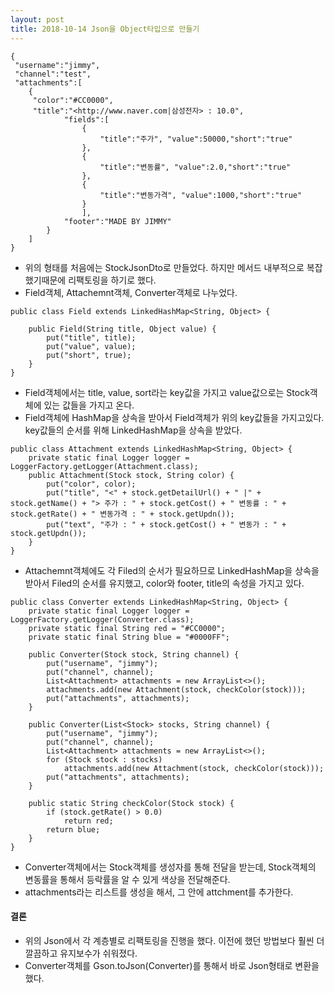```yaml
---
layout: post
title: 2018-10-14 Json을 Object타입으로 만들기
---
```


```
{
 "username":"jimmy",
 "channel":"test",
 "attachments":[
	{
	 "color":"#CC0000",
	 "title":"<http://www.naver.com|삼성전자> : 10.0",
			"fields":[
				{
					"title":"주가", "value":50000,"short":"true"
				},
				{
					"title":"변동률", "value":2.0,"short":"true"
				},
				{
					"title":"변동가격", "value":1000,"short":"true"
				}
				],
			"footer":"MADE BY JIMMY"
		}
	]
}
```
- 위의 형태를 처음에는 StockJsonDto로 만들었다. 하지만 메서드 내부적으로 복잡했기때문에 리팩토링을 하기로 했다.
- Field객체, Attachemnt객체, Converter객체로 나누었다.



```
public class Field extends LinkedHashMap<String, Object> {

    public Field(String title, Object value) {
        put("title", title);
        put("value", value);
        put("short", true);
    }
}
```
- Field객체에서는 title, value, sort라는 key값을 가지고 value값으로는 Stock객체에 있는 값들을 가지고 온다.
- Field객체에 HashMap을 상속을 받아서 Field객체가 위의 key값들을 가지고있다. key값들의 순서를 위해 LinkedHashMap을 상속을 받았다.

```
public class Attachment extends LinkedHashMap<String, Object> {
    private static final Logger logger =  LoggerFactory.getLogger(Attachment.class);
    public Attachment(Stock stock, String color) {
        put("color", color);
        put("title", "<" + stock.getDetailUrl() + " |" + stock.getName() + "> 주가 : " + stock.getCost() + " 변동률 : " + stock.getRate() + " 변동가격 : " + stock.getUpdn());
        put("text", "주가 : " + stock.getCost() + " 변동가 : " + stock.getUpdn());
    }
}

```
- Attachemnt객체에도 각 Filed의 순서가 필요하므로 LinkedHashMap을 상속을 받아서 Filed의 순서를 유지했고, color와 footer, title의 속성을 가지고 있다.

```
public class Converter extends LinkedHashMap<String, Object> {
    private static final Logger logger =  LoggerFactory.getLogger(Converter.class);
    private static final String red = "#CC0000";
    private static final String blue = "#0000FF";

    public Converter(Stock stock, String channel) {
        put("username", "jimmy");
        put("channel", channel);
        List<Attachment> attachments = new ArrayList<>();
        attachments.add(new Attachment(stock, checkColor(stock)));
        put("attachments", attachments);
    }

    public Converter(List<Stock> stocks, String channel) {
        put("username", "jimmy");
        put("channel", channel);
        List<Attachment> attachments = new ArrayList<>();
        for (Stock stock : stocks)
            attachments.add(new Attachment(stock, checkColor(stock)));
        put("attachments", attachments);
    }

    public static String checkColor(Stock stock) {
        if (stock.getRate() > 0.0)
            return red;
        return blue;
    }
}

```

- Converter객체에서는 Stock객체를 생성자를 통해 전달을 받는데, Stock객체의 변동률을 통해서 등락률을 알 수 있게 색상을 전달해준다.
- attachments라는 리스트를 생성을 해서, 그 안에 attchment를 추가한다.


#### 결론

- 위의 Json에서 각 계층별로 리팩토링을 진행을 했다. 이전에 했던 방법보다 훨씬 더 깔끔하고 유지보수가 쉬워졌다.
- Converter객체를 Gson.toJson(Converter)를 통해서 바로 Json형태로 변환을 했다.
